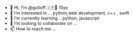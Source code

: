 - 👋 Hi, I’m @gutioff 🇮🇹🍝 15yo
- 👀 I’m interested in ... python,web development, c++ , swift
- 🌱 I’m currently learning ...python, javascript
- 💞️ I’m looking to collaborate on ...
- 📫 How to reach me ...

<!---
gutioff/gutioff is a ✨ special ✨ repository because its `README.md` (this file) appears on your GitHub profile.
You can click the Preview link to take a look at your changes.
--->
